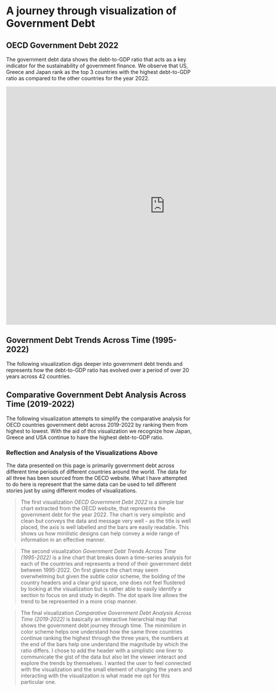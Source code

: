 # A journey through visualization of Government Debt
## OECD Government Debt 2022
The government debt data shows the debt-to-GDP ratio that acts as a key indicator for the sustainability of government finance. 
We observe that US, Greece and Japan rank as the top 3 countries with the highest debt-to-GDP ratio as compared to the other countries for the year 2022. 
<iframe src="https://data.oecd.org/chart/7bet" width="860" height="645" style="border: 0" mozallowfullscreen="true" webkitallowfullscreen="true" allowfullscreen="true">OECD Chart: General government debt, Total, % of GDP, Annual, 2022</iframe>

## Government Debt Trends Across Time (1995-2022)
The following visualization digs deeper into government debt trends and represents how the debt-to-GDP ratio has evolved over a period of over 20 years across 42 countries.
<div class="flourish-embed flourish-chart" data-src="visualisation/14976699"><script src="https://public.flourish.studio/resources/embed.js"></script></div>

## Comparative Government Debt Analysis Across Time (2019-2022)
The following visualization attempts to simplify the comparative analysis for OECD countries government debt across 2019-2022 by ranking them from highest to lowest. With the aid of this visualization we recognize how Japan, Greece and USA continue to have the highest debt-to-GDP ratio. 
<div class="flourish-embed flourish-hierarchy" data-src="visualisation/14977196"><script src="https://public.flourish.studio/resources/embed.js"></script></div>

### Reflection and Analysis of the Visualizations Above
The data presented on this page is primarily government debt across different time periods of different countries around the world. The data for all three has been sourced from the OECD website. What I have attempted to do here is represent that the same data can be used to tell different stories just by using different modes of visualizations. 
> The first visualization *OECD Government Debt 2022* is a simple bar chart extracted from the OECD website, that represents the government debt for the year 2022.  The chart is very simplistic and clean but conveys the data and message very well - as the title is well placed, the axis is well labelled and the bars are easily readable. This shows us how minilistic designs can help convey a wide range of information in an effective manner.

> The second visualization *Government Debt Trends Across Time (1995-2022)* is a line chart that breaks down a time-series analysis for each of the countries and represents a trend of their government debt between 1995-2022. On first glance the chart may seem overwhelming but given the subtle color scheme, the bolding of the country headers and a clear grid space, one does not feel flustered by looking at the visualization but is rather able to easily identify a section to focus on and study in depth. The dot spark line allows the trend to be represented in a more crisp manner.

> The final visualization *Comparative Government Debt Analysis Across Time (2019-2022)* is basically an interactive hierarchial map that shows the government debt journey through time. The minimilism in color scheme helps one understand how the same three countries continue ranking the highest through the three years, the numbers at the end of the bars help one understand the magnitude by which the ratio differs. I chose to add the header with a simplistic one liner to communicate the gist of the data but also let the viewer interact and explore the trends by themselves. I wanted the user to feel connected with the visualization and the small element of changing the years and interacting with the visualization is what made me opt for this particular one. 

